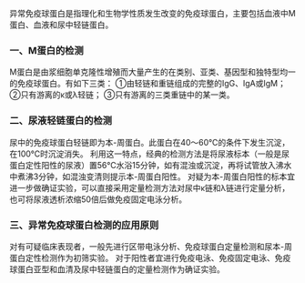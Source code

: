 


异常免疫球蛋白是指理化和生物学性质发生改变的免疫球蛋白，主要包括血液中M蛋白、血液和尿中轻链蛋白。

### 一、M蛋白的检测
M蛋白是由浆细胞单克隆性增殖而大量产生的在类别、亚类、基因型和独特型均一的免疫球蛋白。有如下三类：
①由轻链和重链组成的完整的IgG、IgA或IgM；
②只有游离的κ或λ轻链；
③只有游离的三类重链中的某一类。

### 二、尿液轻链蛋白的检测
尿中的免疫球蛋白轻链即为本-周蛋白。此蛋白在40～60℃的条件下发生沉淀，在100℃时沉淀消失。
利用这一特点，经典的检测方法是将尿液标本（一般是尿蛋白定性阳性的尿液）置56℃水浴15分钟，如有混浊或沉淀，再将试管放入沸水中煮沸3分钟，如混浊变清则提示本-周蛋白阳性。 
对疑为本-周蛋白阳性的标本宜进一步做确证实验，可以直接采用定量检测方法对尿中κ链和λ链进行定量分析，也可将尿液透析浓缩50倍后做免疫固定电泳分析。

### 三、异常免疫球蛋白检测的应用原则
对有可疑临床表现者，一般先进行区带电泳分析、免疫球蛋白定量检测和尿本-周蛋白定性检测作为初筛实验。
对于阳性者宜进行免疫电泳、免疫固定电泳、免疫球蛋白亚型和血清及尿中轻链蛋白的定量检测作为确证实验。
